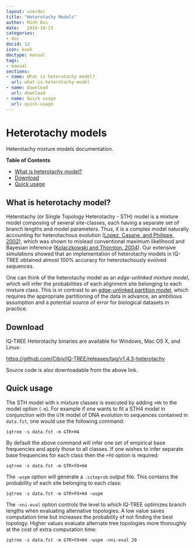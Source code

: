 ```yaml
---
layout: userdoc
title: "Heterotachy Models"
author: Minh Bui
date:   2016-10-23
categories:
- doc
docid: 12
icon: book
doctype: manual
tags:
- manual
sections:
- name: What is heterotachy model?
  url: what-is-heterotachy-model
- name: Download
  url: download
- name: Quick usage
  url: quick-usage
---
```


Heterotachy models
==================

Heterotachy mixture models documentation.
<!--more-->

<!-- START doctoc generated TOC please keep comment here to allow auto update -->
<!-- DON'T EDIT THIS SECTION, INSTEAD RE-RUN doctoc TO UPDATE -->
**Table of Contents**

- [What is heterotachy model?](#what-is-heterotachy-model)
- [Download](#download)
- [Quick usage](#quick-usage)

<!-- END doctoc generated TOC please keep comment here to allow auto update -->

What is heterotachy model?
--------------------------

Heterotachy (or Single Topology Heterotachy - STH) model is a mixture model composing of several site-classes, each having a separate set of branch lengths and model parameters. Thus, it is a complex model naturally accounting for heterotachous evolution ([Lopez, Casane, and Philippe, 2002](http://mbe.oxfordjournals.org/content/19/1/1.full)), which was shown to mislead conventional maximum likelihood and Bayesian inference ([Kolaczkowski and Thornton, 2004](http://dx.doi.org/10.1038/nature02917)). Our extensive simulations showed that an implementation of heterotachy models in IQ-TREE obtained almost 100% accuracy for heterotachously evolved sequences.

One can think of the heterotachy model as an *edge-unlinked mixture model*, which will infer the probabilities of each alignment site belonging to each mixture class. This is in contrast to an [edge-unlinked partition model](../Complex-Models/#partition-models), which requires the appropriate partitioning of the data in advance, an ambitious assumption and a potential source of error for biological datasets in practice. 


Download
--------

IQ-TREE Heterotachy binaries are available for Windows, Mac OS X, and Linux:

<https://github.com/Cibiv/IQ-TREE/releases/tag/v1.4.3-heterotachy>

Source code is also downloadable from the above link.


Quick usage
-----------

The STH model with `k` mixture classes is executed by adding `+Hk` to the model option (`-m`). For example if one wants to fit a STH4 model in conjunction with the `GTR` model of DNA evolution to sequences contained in `data.fst`, one would use the following command:

    iqtree -s data.fst -m GTR+H4

By default the above command will infer one set of empirical base frequencies and apply those to all classes. If one wishes to infer separate base frequencies for each class then the `+FO` option is required:

    iqtree -s data.fst -m GTR+FO+H4

The `-wspm` option will generate a `.siteprob` output file. This contains the probability of each site belonging to each class:

    iqtree -s data.fst -m GTR+FO+H4 -wspm

The `-nni-eval` option controls the level to which IQ-TREE optimizes branch lengths when evaluating alternative topologies. A low value saves computation time but increases the probability of not finding the best topology. Higher values evaluate alternate tree topologies more thoroughly at the cost of extra computation time:

    iqtree -s data.fst -m GTR+FO+H4 -wspm -nni-eval 20



